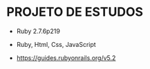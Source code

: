 # PROJETO DE ESTUDOS

* Ruby 2.7.6p219

* Ruby, Html, Css, JavaScript

* https://guides.rubyonrails.org/v5.2
